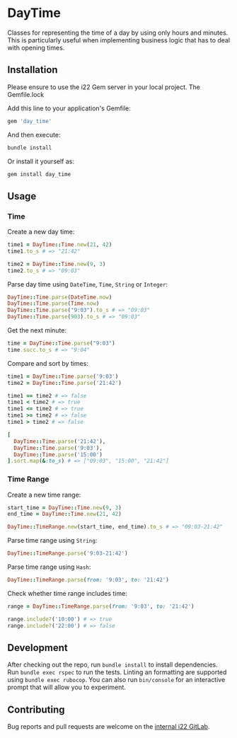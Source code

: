 # DayTime

Classes for representing the time of a day by using only hours and minutes. This
is particularly useful when implementing business logic that has to deal with
opening times.

## Installation

Please ensure to use the i22 Gem server in your local project. The Gemfile.lock

Add this line to your application's Gemfile:

```ruby
gem 'day_time'
```

And then execute:

```sh
bundle install
```

Or install it yourself as:

```sh
gem install day_time
```

## Usage

### Time

Create a new day time:

```ruby
time1 = DayTime::Time.new(21, 42)
time1.to_s # => "21:42"

time2 = DayTime::Time.new(9, 3)
time2.to_s # => "09:03"
```

Parse day time using `DateTime`, `Time`, `String` or `Integer`:

```ruby
DayTime::Time.parse(DateTime.now)
DayTime::Time.parse(Time.now)
DayTime::Time.parse("9:03").to_s # => "09:03"
DayTime::Time.parse(903).to_s # => "09:03"
```

Get the next minute:

```ruby
time = DayTime::Time.parse("9:03")
time.succ.to_s # => "9:04"
```

Compare and sort by times:

```ruby
time1 = DayTime::Time.parse('9:03')
time2 = DayTime::Time.parse('21:42')

time1 == time2 # => false
time1 < time2 # => true
time1 <= time2 # => true
time1 >= time2 # => false
time1 > time2 # => false

[
  DayTime::Time.parse('21:42'),
  DayTime::Time.parse('9:03'),
  DayTime::Time.parse('15:00')
].sort.map(&:to_s) # => ["09:03", "15:00", "21:42"]
```

### Time Range

Create a new time range:

```ruby
start_time = DayTime::Time.new(9, 3)
end_time = DayTime::Time.new(21, 42)

DayTime::TimeRange.new(start_time, end_time).to_s # => "09:03-21:42"
```

Parse time range using `String`:

```ruby
DayTime::TimeRange.parse('9:03-21:42')
```

Parse time range using `Hash`:

```ruby
DayTime::TimeRange.parse(from: '9:03', to: '21:42')
```

Check whether time range includes time:

```ruby
range = DayTime::TimeRange.parse(from: '9:03', to: '21:42')

range.include?('10:00') # => true
range.include?('22:00') # => false
```

## Development

After checking out the repo, run `bundle install` to install dependencies. Run
`bundle exec rspec` to run the tests. Linting an formatting are supported using
`bundle exec rubocop`. You can also run `bin/console` for an interactive prompt
that will allow you to experiment.

## Contributing

Bug reports and pull requests are welcome on the [internal i22
GitLab](https://gitlab.i22.de/pakete/ruby/day_time).
